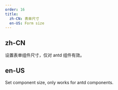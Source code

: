 ```yaml
---
order: 16
title:
  zh-CN: 表单尺寸
  en-US: Form size
---
```


## zh-CN

设置表单组件尺寸，仅对 antd 组件有效。

## en-US

Set component size, only works for antd components.
